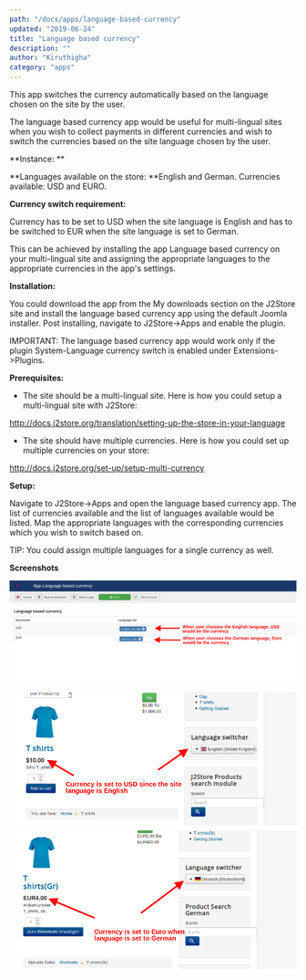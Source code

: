 ```yaml
---
path: "/docs/apps/language-based-currency"
updated: "2019-06-24"
title: "Language based currency"
description: ""
author: "Kiruthigha"
category: "apps"
---
```


This app switches the currency automatically based on the language chosen on the site by the user.

The language based currency app would be useful for multi-lingual sites when you wish to collect payments in different currencies and wish to switch the currencies based on the site language chosen by the user.


**Instance: **
 
**Languages available on the store: **English and German.
Currencies available: USD and EURO.

**Currency switch requirement:**

Currency has to be set to USD when the site language is English and has to be switched to EUR when the site language is set to German.

This can be achieved by installing the app Language based currency on your multi-lingual site and assigning the appropriate languages to the appropriate currencies in the app's settings.

**Installation:**

You could download the app from the My downloads section on the J2Store site and install the language based currency app using the default Joomla installer.
Post installing, navigate to J2Store->Apps and enable the plugin.

IMPORTANT: The language based currency app would work only if the plugin System-Language currency switch is enabled under Extensions->Plugins.

**Prerequisites:**

* The site should be a multi-lingual site. Here is how you could setup a multi-lingual site with J2Store:

http://docs.j2store.org/translation/setting-up-the-store-in-your-language

* The site should have multiple currencies. Here is how you could set up multiple currencies on your store:

http://docs.j2store.org/set-up/setup-multi-currency

**Setup:**

Navigate to J2Store->Apps and open the language based currency app.
The list of currencies available and the list of languages available would be listed.
Map the appropriate languages with the corresponding currencies which you wish to switch based on. 


TIP: You could assign multiple languages for a single currency as well.
 
**Screenshots**

![lbc1](https://raw.githubusercontent.com/j2store/doc-images/master//apps/language-based-currency/lbc1.png)

![lbc2](https://raw.githubusercontent.com/j2store/doc-images/master//apps/language-based-currency/lbc2.png)
![lbc3](https://raw.githubusercontent.com/j2store/doc-images/master//apps/language-based-currency/lbc3.png)

